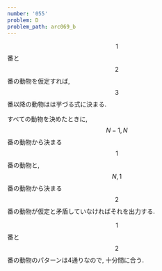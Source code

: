 ```yaml
---
number: '055'
problem: D
problem_path: arc069_b
---
```

$$ 1 $$ 番と $$ 2 $$ 番の動物を仮定すれば, $$ 3 $$ 番以降の動物はは芋づる式に決まる.

すべての動物を決めたときに, $$ N-1, N $$ 番の動物から決まる $$ 1 $$ 番の動物と, $$ N, 1 $$ 番の動物から決まる $$ 2 $$ 番の動物が仮定と矛盾していなければそれを出力する.

$$ 1 $$ 番と $$ 2 $$ 番の動物のパターンは4通りなので, 十分間に合う.
